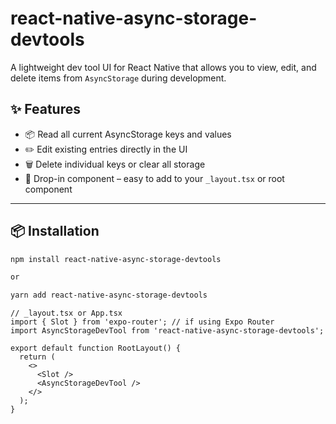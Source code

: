 # react-native-async-storage-devtools

A lightweight dev tool UI for React Native that allows you to view, edit, and delete items from `AsyncStorage` during development.

## ✨ Features

- 📦 Read all current AsyncStorage keys and values
- ✏️ Edit existing entries directly in the UI
- 🗑️ Delete individual keys or clear all storage
- 🧩 Drop-in component – easy to add to your `_layout.tsx` or root component

---

## 📦 Installation

```bash
npm install react-native-async-storage-devtools

or

yarn add react-native-async-storage-devtools

```

```
// _layout.tsx or App.tsx
import { Slot } from 'expo-router'; // if using Expo Router
import AsyncStorageDevTool from 'react-native-async-storage-devtools';

export default function RootLayout() {
  return (
    <>
      <Slot />
      <AsyncStorageDevTool />
    </>
  );
}
```
